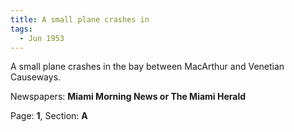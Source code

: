 ```yaml
---  
title: A small plane crashes in  
tags:  
  - Jun 1953  
---  
```

  
A small plane crashes in the bay between MacArthur and Venetian Causeways.  
  
Newspapers: **Miami Morning News or The Miami Herald**  
  
Page: **1**, Section: **A** 
